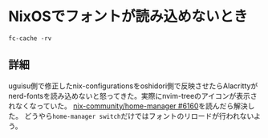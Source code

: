 # NixOSでフォントが読み込めないとき
`fc-cache -rv`

## 詳細
uguisu側で修正したnix-configurationsをoshidori側で反映させたらAlacrittyがnerd-fontsを読み込めないと怒ってきた。実際にnvim-treeのアイコンが表示されなくなっていた。
[nix-community/home-manager #6160](https://github.com/nix-community/home-manager/issues/6160)を読んだら解決した。
どうやら`home-manager switch`だけではフォントのリロードが行われないよう。

